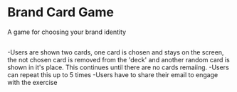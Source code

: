 # Brand Card Game

A game for choosing your brand identity

## 
-Users are shown two cards, one card is chosen and stays on the screen, the not chosen card is removed from the 'deck' and another random card is shown in it's place. This continues until there are no cards remaiing.
-Users can repeat this up to 5 times
-Users have to share their email to engage with the exercise